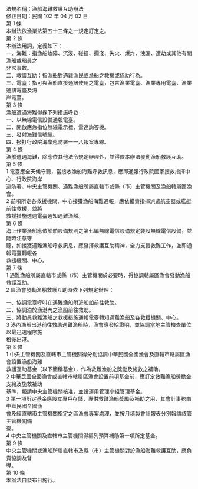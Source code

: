 法規名稱：漁船海難救護互助辦法  
修正日期：民國 102 年 04 月 02 日  
第 1 條  
本辦法依漁業法第五十三條之一規定訂定之。  
第 2 條  
本辦法用詞，定義如下：  
一、海難：指漁船故障、沉沒、碰撞、擱淺、失火、爆炸、洩漏、遭劫或其他有關漁船或船員之  
非常事故。  
二、救護互助：指漁船對遇難漁民或漁船之救援或協助行為。  
三、電臺：指可與漁船直接通訊使用之電臺，包含漁業電臺、漁業專用電臺、漁業通訊電臺及海  
岸電臺。  
第 3 條  
漁船遭遇海難得採下列措施呼救：  
一、以無線電信設備通報電臺。  
二、開啟應急指位無線電示標、雷達詢答機。  
三、發射海難信號彈。  
四、撥打行政院海岸巡防署一一八報案專線。  
第 4 條  
漁船遭遇海難，除應依其他法令規定辦理外，並得依本辦法發動漁船救護互助。  
第 5 條  
1 電臺應全天候守聽，當接收漁船海難呼救訊息，應即通報行政院國家搜救指揮中心、行政院海岸  
巡防署、中央主管機關、遇難漁船所屬直轄市或縣（市）主管機關及漁船轄屬區漁會。  
2 前項所定各救援機關、中心接獲漁船海難通報，應依權責指揮派遣航空器或艦艇前往救援，並將  
救援措施透過電臺通知遇難漁船。  
第 6 條  
海上作業漁船應依船舶設備規則之第七編無線電信設備規定裝設無線電信設備，並隨時注意守  
聽，如接獲遇難漁船呼救訊息，應發揮救護互助精神，全力支援救難工作，並即通報電臺轉報各  
救援機關、中心。  
第 7 條  
1 遇難漁船所屬直轄市或縣（市）主管機關於必要時，得協調轄屬區漁會發動漁船救護互助。  
2 區漁會發動漁船救護互助時依下列規定辦理：  


一、協調電臺呼叫在遇難漁船附近船舶前往救助。  
二、協調泊於漁港內之漁船前往救助。  
三、將動員救難漁船之救援措施通報電臺轉知遇難漁船及各救援機關、中心。  
3 港內漁船出港前往救助遇難漁船時，漁會應發給證明，並協調當地主管檢查單位以最迅速程序施  
檢後出港。  
第 8 條  
1 中央主管機關及直轄市主管機關得分別協調中華民國全國漁會及直轄市轄屬區漁會設置漁船海難  
救護互助基金（以下簡稱基金），作為救難漁船之獎勵及施救之補助。  
2 中華民國全國漁會或直轄市轄屬區漁會設置前項基金前，應訂定救難漁船獎勵金支給及施救補助  
基準，報請中央主管機關核准，並設運用管理小組管理基金。  
3 第一項所定基金應設立專戶存儲，專供救難漁船獎勵及補助之用，其會計事務由中華民國全國漁  
會及經直轄市主管機關指定之區漁會專案處理，並按月填製會計報表分別報請該管主管機關備  
查。  
4 中央主管機關及直轄市主管機關得編列預算補助第一項所定基金。  
第 9 條  
中央主管機關或漁船所屬直轄市及縣（市）主管機關對於漁船海難救護互助，應負責協調及督  
導。  
第 10 條  
本辦法自發布日施行。  


